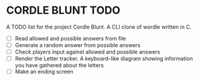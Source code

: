 # CORDLE BLUNT TODO
A TODO list for the project Cordle Blunt. A CLI clone of wordle written in C.

- [ ] Read allowed and possible answers from file
- [ ] Generate a random answer from possible answers
- [ ] Check players input against allowed and possible answers
- [ ] Render the Letter tracker. A keyboard-like diagram showing information you have gathered about the letters
- [ ] Make an ending screen
